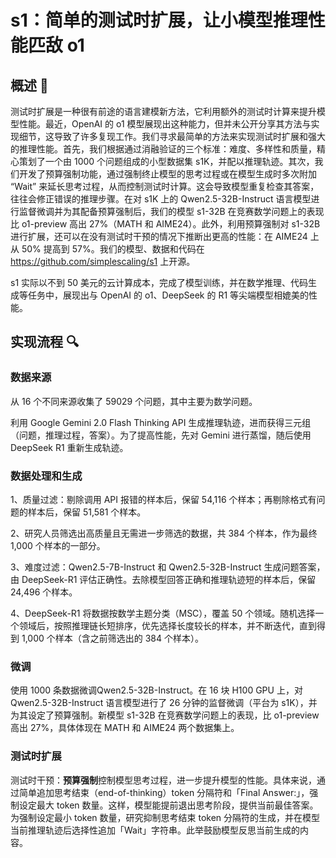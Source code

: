 # s1：简单的测试时扩展，让小模型推理性能匹敌 o1

## 概述 📓

测试时扩展是一种很有前途的语言建模新方法，它利用额外的测试时计算来提升模型性能。最近，OpenAI 的 o1 模型展现出这种能力，但并未公开分享其方法与实现细节，这导致了许多复现工作。我们寻求最简单的方法来实现测试时扩展和强大的推理性能。首先，我们根据通过消融验证的三个标准：难度、多样性和质量，精心策划了一个由 1000 个问题组成的小型数据集 s1K，并配以推理轨迹。其次，我们开发了预算强制功能，通过强制终止模型的思考过程或在模型生成时多次附加 “Wait” 来延长思考过程，从而控制测试时计算。这会导致模型重复检查其答案，往往会修正错误的推理步骤。在对 s1K 上的 Qwen2.5-32B-Instruct 语言模型进行监督微调并为其配备预算强制后，我们的模型 s1-32B 在竞赛数学问题上的表现比 o1-preview 高出 27%（MATH 和 AIME24）。此外，利用预算强制对 s1-32B 进行扩展，还可以在没有测试时干预的情况下推断出更高的性能：在 AIME24 上从 50% 提高到 57%。我们的模型、数据和代码在 https://github.com/simplescaling/s1 上开源。

s1 实际以‌不到 50 美元的云计算成本‌，完成了模型训练，并在数学推理、代码生成等任务中，展现出与 OpenAI 的 o1、DeepSeek 的 R1 等尖端模型相媲美的性能。


## 实现流程 🔍

### 数据来源

从 16 个不同来源收集了 59029 个问题，其中主要为数学问题。

利用 Google Gemini 2.0 Flash Thinking API 生成推理轨迹，进而获得三元组（问题，推理过程，答案）。为了提高性能，先对 Gemini 进行蒸馏，随后使用 DeepSeek R1 重新生成轨迹。

### 数据处理和生成

1、质量过滤：剔除调用 API 报错的样本后，保留 54,116 个样本；再剔除格式有问题的样本后，保留 51,581 个样本。

2、研究人员筛选出高质量且无需进一步筛选的数据，共 384 个样本，作为最终 1,000 个样本的一部分。

3、难度过滤：Qwen2.5-7B-Instruct 和 Qwen2.5-32B-Instruct 生成问题答案，由 DeepSeek-R1 评估正确性。去除模型回答正确和推理轨迹短的样本后，保留 24,496 个样本。

4、DeepSeek-R1 将数据按数学主题分类（MSC），覆盖 50 个领域。随机选择一个领域后，按照推理链长短排序，优先选择长度较长的样本，并不断迭代，直到得到 1,000 个样本（含之前筛选出的 384 个样本）。

### 微调

使用 1000 条数据微调Qwen2.5-32B-Instruct。在 16 块 H100 GPU 上，对 Qwen2.5-32B-Instruct 语言模型进行了 26 分钟的监督微调（平台为 s1K），并为其设定了预算强制。新模型 s1-32B 在竞赛数学问题上的表现，比 o1-preview 高出 27%，具体体现在 MATH 和 AIME24 两个数据集上。

### 测试时扩展

测试时干预：**预算强制**控制模型思考过程，进一步提升模型的性能。具体来说，通过简单追加思考结束（end-of-thinking）token 分隔符和「Final Answer:」，强制设定最大 token 数量。这样，模型能提前退出思考阶段，提供当前最佳答案。为强制设定最小 token 数量，研究抑制思考结束 token 分隔符的生成，并在模型当前推理轨迹后选择性追加「Wait」字符串。此举鼓励模型反思当前生成的内容。
